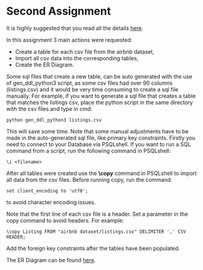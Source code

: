 # Second Assignment
It is highly suggested that you read all the details [here](https://github.com/nevwalkalone/Databases-2019-2020-AUEB/blob/main/2nd%20Assignment/2nd-announcement.pdf).

In this assignment 3 main actions were requested:
* Create a table for each csv file from the airbnb dataset,
* Import all csv data into the corresponding tables,
* Create the ER Diagram.

Some sql files that create a new table, can be auto generated with the use of gen_ddl_python3 script, as some csv files had over 90 columns (listings.csv) and it would be very time consuming to create a sql file manually. For example, if you want to generate a sql file that creates a table that matches the listings csv, place the python script in the same directory with the csv files and type in cmd:
```console
python gen_ddl_python3 listings.csv
```
This will save some time. Note that some manual adjustments have to be made in the auto-generated sql file, like primary key constraints. Firstly you need to connect to your Database via PSQLshell. If you want to run a SQL command from a script, run the following command in PSQLshell:
```console
\i <filename>
```
After all tables were created use the **\copy** command in PSQLshell to import all data from the csv files. 
Before running copy, run the command:
```console
set client_encoding to 'utf8';
```
to avoid character encoding issues.

Note that the first line of each csv file is a header. Set a parameter in the copy command to avoid headers. For example:
```console
\copy Listing FROM "airbnb dataset/listings.csv" DELIMITER ',' CSV HEADER;
```
Add the foreign key constraints after the tables have been populated.

The ER Diagram can be found [here](https://github.com/nevwalkalone/Databases-2019-2020-AUEB/blob/main/2nd%20Assignment/ER%20Diagram/airbnb_ERD.png).

